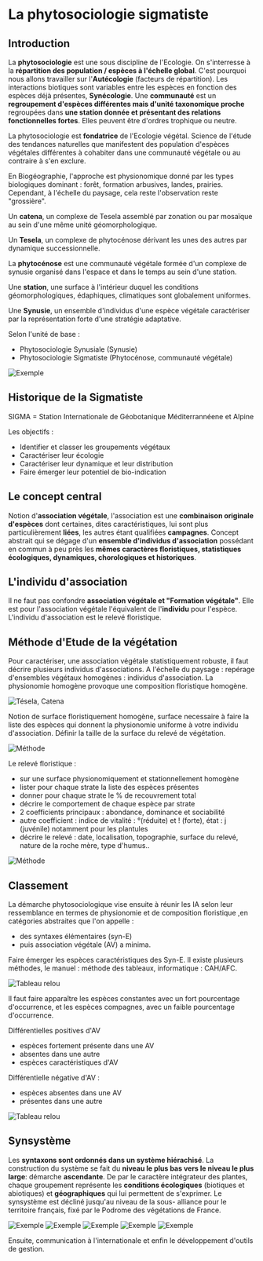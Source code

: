 # La phytosociologie sigmatiste

## Introduction

La **phytosociologie** est une sous discipline de l'Ecologie. On s'interresse à la **répartition des population / espèces à l'échelle global**. C'est pourquoi nous allons travailler sur l'**Autécologie** (facteurs de répartition). Les interactions biotiques sont variables entre les espèces en fonction des espèces déjà présentes, **Synécologie**. Une **communauté** est un **regroupement d'espèces différentes mais d'unité taxonomique proche** regroupées dans **une station donnée et présentant des relations fonctionnelles fortes**. Elles peuvent être d'ordres trophique ou neutre.

La phytosociologie est **fondatrice** de l'Ecologie végétal. Science de l'étude des tendances naturelles que manifestent des population d'espèces végétales différentes à cohabiter dans une communauté végétale ou au contraire à s'en exclure.

En Biogéographie, l'approche est physionomique donné par les types biologiques dominant : forêt, formation arbusives, landes, prairies. Cependant, à l'échelle du paysage, cela reste l'observation reste "grossière".

Un **catena**, un complexe de Tesela assemblé par zonation ou par mosaïque au sein d'une même unité géomorphologique. 

Un **Tesela**, un complexe de phytocénose dérivant les unes des autres par dynamique successionnelle. 

La **phytocénose** est une communauté végétale formée d'un complexe de synusie organisé dans l'espace et dans le temps au sein d'une station.

Une **station**, une surface à l'intérieur duquel les conditions géomorphologiques, édaphiques, climatiques sont globalement uniformes. 

Une **Synusie**, un ensemble d'individus d'une espèce végétale caractériser par la représentation forte d'une stratégie adaptative.

Selon l'unité de base :

* Phytosociologie Synusiale (Synusie) 
* Phytosociologie Sigmatiste (Phytocénose, communauté végétale)

![Exemple](Images/capture.JPG)

## Historique de la Sigmatiste

SIGMA = Station Internationale de Géobotanique Méditerrannéene et Alpine

Les objectifs : 

* Identifier et classer les groupements végétaux
* Caractériser leur écologie
* Caractériser leur dynamique  et leur distribution 
* Faire émerger leur potentiel de bio-indication

## Le concept central

Notion d'**association végétale**, l'association est une **combinaison originale d'espèces** dont certaines, dites caractéristiques, lui sont plus particulièrement **liées**, les autres étant qualifiées **campagnes**. Concept abstrait qui se dégage d'un **ensemble d'individus d'association** possédant en commun à peu près les **mêmes caractères floristiques, statistiques écologiques, dynamiques, chorologiques et historiques**. 

## L'individu d'association 

Il ne faut pas confondre **association végétale et "Formation végétale"**.
Elle est pour l'association végétale l'équivalent de l'**individu** pour l'espèce. L'individu d'association est le relevé floristique.

## Méthode d'Etude de la végétation

Pour caractériser, une association végétale statistiquement robuste, il faut décrire plusieurs individus d'associations. A l'échelle du paysage : repérage d'ensembles végétaux homogènes : individus d'association. La physionomie homogène provoque une composition floristique homogène.

![Tésela, Catena](Images/ex.JPG)

Notion de surface floristiquement homogène, surface necessaire à faire la liste des espèces qui donnent la physionomie uniforme à votre individu d'association. Définir la taille de la surface du relevé de végétation. 

![Méthode](Images/ex1.JPG)

Le relevé floristique :

* sur une surface physionomiquement et stationnellement homogène
* lister pour chaque strate la liste des espèces présentes
* donner pour chaque strate le % de recouvrement total
* décrire le comportement de chaque espèce par strate
* 2 coefficients principaux : abondance, dominance et sociabilité 
* autre coefficient : indice de vitalité : °(réduite) et ! (forte), état : j (juvénile) notamment pour les plantules
* décrire le relevé : date, localisation, topographie, surface du relevé, nature de la roche mère, type d'humus..

![Méthode](Images/ex2.JPG)

## Classement

La démarche phytosociologique vise ensuite à réunir les IA selon leur ressemblance en termes de physionomie et de composition floristique ,en catégories abstraites que l'on appelle :

* des syntaxes élémentaires (syn-E)
* puis association végétale (AV) a minima.

Faire émerger les espèces caractéristiques des Syn-E. Il existe plusieurs méthodes, le manuel : méthode des tableaux, informatique : CAH/AFC.

![Tableau relou](Images/ex3.JPG)

Il faut faire apparaître les espèces constantes avec un fort pourcentage d'occurrence, et les espèces  compagnes, avec un faible pourcentage d'occurrence.

Différentielles positives d'AV

* espèces fortement présente dans une AV
* absentes dans une autre
* espèces caractéristiques d'AV

Différentielle négative d'AV :

* espèces absentes dans une AV
* présentes dans une autre

![Tableau relou](Images/ex4.JPG)

## Synsystème

Les **syntaxons sont ordonnés dans un système hiérachisé**. La construction du système se fait du **niveau le plus bas vers le niveau le plus large**: démarche **ascendante**. De par le caractère intégrateur des plantes, chaque groupement représente les **conditions écologiques** (biotiques et abiotiques) et **géographiques** qui lui permettent de s'exprimer. Le synsystème est décliné jusqu'au niveau de la sous- alliance pour le territoire français, fixé par le Podrome des végétations de France. 

![Exemple](Images/ex5.JPG)
![Exemple](Images/ex6.JPG)
![Exemple](Images/ex7.JPG)
![Exemple](Images/ex8.JPG)
![Exemple](Images/ex9.JPG)

Ensuite, communication à l'internationale et enfin le développement d'outils de gestion. 